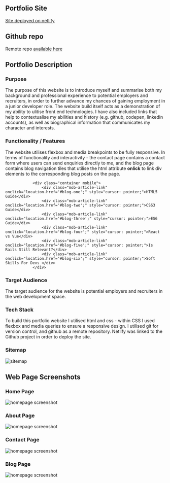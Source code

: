## Portfolio Site
[Site deployed on netlify](https://quizzical-colden-2cf193.netlify.app/index.html)

## Github repo 
Remote repo [available here](https://github.com/connorca22/portfolio )

## Portfolio Description

### Purpose
The purpose of this website is to introduce myself and summarise both my background and professional experience to potential employers and recruiters, in order to further advance my chances of gaining employment in a junior developer role. The website build itself acts as a demonstration of my ability to ulitise front end technologies. I have also included links that help to contextualise my abilities and history (e.g. github, codepen, linkedin accounts), as well as biographical information that communicates my character and interests. 

### Functionality / Features
The website utilises flexbox and media breakpoints to be fully responsive. In terms of functionality and interactivity - the contact page contains a contact form where users can send enquiries directly to me, and the blog page contains blog navigation tiles that utilise the html attribute **onlick** to link div elements to the corresponding blog posts on the page. 
```
            <div class="container mobile">
                <div class="mob-article-link" onclick="location.href='#blog-one';" style="cursor: pointer;">HTML5 Guide</div>
                <div class="mob-article-link" onclick="location.href='#blog-two';" style="cursor: pointer;">CSS3 Guide</div>
                <div class="mob-article-link" onclick="location.href='#blog-three';" style="cursor: pointer;">ES6 Guide</div>
                <div class="mob-article-link" onclick="location.href='#blog-four';" style="cursor: pointer;">React vs Vue</div>
                <div class="mob-article-link" onclick="location.href='#blog-five';" style="cursor: pointer;">Is Rails Still Relevant?</div>
                <div class="mob-article-link" onclick="location.href='#blog-six';" style="cursor: pointer;">Soft Skills For Devs </div>
            </div>
```

### Target Audience
The target audience for the website is potential employers and recruiters in the web development space. 

### Tech Stack 
To build this portfolio website I utilised html and css - within CSS I used flexbox and media queries to ensure a responsive design. I utilised git for version control, and github as a remote repository. Netlify was linked to the Github project in order to deploy the site. 

### Sitemap
![sitemap](docs/portfoliositemap.png)


## Web Page Screenshots

### Home Page
![homepage screenshot](docs/homepagescreenshot.png)

### About Page
![homepage screenshot](docs/aboutpagescreenshot.png)

### Contact Page
![homepage screenshot](docs/contactpagescreenshot.png)

### Blog Page 
![homepage screenshot](docs/blogpagescreenshot.png)